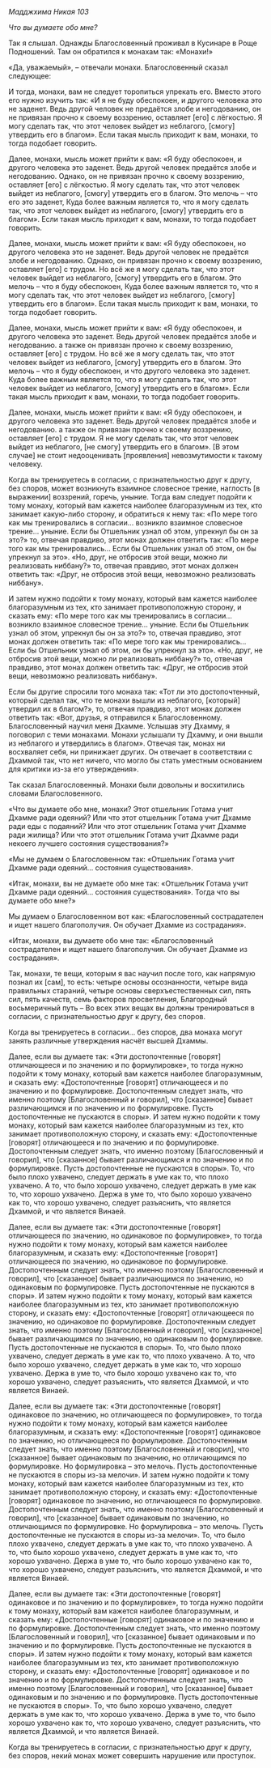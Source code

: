 *Мадджхима Никая 103*

*Что вы думаете обо мне?*

Так я слышал\. Однажды Благословенный проживал в Кусинаре в Роще Подношений\. Там он обратился к монахам так: «Монахи\!»

«Да, уважаемый», – отвечали монахи\. Благословенный сказал следующее:

И тогда, монахи, вам не следует торопиться упрекать его\.  Вместо этого его нужно изучить так: «И я не буду обеспокоен, и другого человека это не заденет\. Ведь другой человек не предаётся злобе и негодованию,  он не привязан прочно к своему воззрению, оставляет \[его\] с лёгкостью\.  Я могу сделать так, что этот человек выйдет из неблагого, \[смогу\] утвердить его в благом»\. Если такая мысль приходит к вам, монахи, то тогда подобает говорить\.

Далее, монахи, мысль может прийти к вам: «Я буду обеспокоен, и другого человека это заденет\. Ведь другой человек предаётся злобе и негодованию\.  Однако, он не привязан прочно к своему воззрению, оставляет \[его\] с лёгкостью\.  Я могу сделать так, что этот человек выйдет из неблагого, \[смогу\] утвердить его в благом\. Это мелочь – что его это заденет, Куда более важным является то, что я могу сделать так, что этот человек выйдет из неблагого, \[смогу\] утвердить его в благом»\. Если такая мысль приходит к вам, монахи, то тогда подобает говорить\.

Далее, монахи, мысль может прийти к вам: «Я буду обеспокоен, но другого человека это не заденет\. Ведь другой человек не предаётся злобе и негодованию\.  Однако, он привязан прочно к своему воззрению, оставляет \[его\] с трудом\.  Но всё же я могу сделать так, что этот человек выйдет из неблагого, \[смогу\] утвердить его в благом\. Это мелочь – что я буду обеспокоен, Куда более важным является то, что я могу сделать так, что этот человек выйдет из неблагого, \[смогу\] утвердить его в благом»\. Если такая мысль приходит к вам, монахи, то тогда подобает говорить\.

Далее, монахи, мысль может прийти к вам: «Я буду обеспокоен, и другого человека это заденет\. Ведь другой человек предаётся злобе и негодованию\.  а также он привязан прочно к своему воззрению, оставляет \[его\] с трудом\. Но всё же я могу сделать так, что этот человек выйдет из неблагого, \[смогу\] утвердить его в благом\. Это мелочь – что я буду обеспокоен, и что другого человека это заденет\. Куда более важным является то, что я могу сделать так, что этот человек выйдет из неблагого, \[смогу\] утвердить его в благом»\. Если такая мысль приходит к вам, монахи, то тогда подобает говорить\.

Далее, монахи, мысль может прийти к вам: «Я буду обеспокоен, и другого человека это заденет\. Ведь другой человек предаётся злобе и негодованию\.  а также он привязан прочно к своему воззрению, оставляет \[его\] с трудом\. Я не могу сделать так, что этот человек выйдет из неблагого, \[не смогу\] утвердить его в благом»\. \[В этом случае\] не стоит недооценивать \[проявления\] невозмутимости к такому человеку\.

Когда вы тренируетесь в согласии, с признательностью друг к другу, без споров, может возникнуть взаимное словесное трение, наглость \[в выражении\] воззрений, горечь, уныние\. Тогда вам следует подойти к тому монаху, который вам кажется наиболее благоразумным из тех, кто занимает какую\-либо сторону, и обратиться к нему так: «По мере того как мы тренировались в согласии… возникло взаимное словесное трение… уныние\.  Если бы Отшельник узнал об этом, упрекнул бы он за это?» то, отвечая правдиво, этот монах должен ответить так: «По мере того как мы тренировались… Если бы Отшельник узнал об этом, он бы упрекнул за это»\. «Но, друг, не отбросив этой вещи, можно ли реализовать ниббану?» то, отвечая правдиво, этот монах должен ответить так: «Друг, не отбросив этой вещи, невозможно реализовать ниббану»\.

И затем нужно подойти к тому монаху, который вам кажется наиболее благоразумным из тех, кто занимает противоположную сторону, и сказать ему: «По мере того как мы тренировались в согласии… возникло взаимное словесное трение… уныние\.  Если бы Отшельник узнал об этом, упрекнул бы он за это?» то, отвечая правдиво, этот монах должен ответить так: «По мере того как мы тренировались… Если бы Отшельник узнал об этом, он бы упрекнул за это»\. «Но, друг, не отбросив этой вещи, можно ли реализовать ниббану?» то, отвечая правдиво, этот монах должен ответить так: «Друг, не отбросив этой вещи, невозможно реализовать ниббану»\.

Если бы другие спросили того монаха так: «Тот ли это достопочтенный, который сделал так, что те монахи вышли из неблагого, \[который\] утвердил их в благом?», то, отвечая правдиво, этот монах должен ответить так: «Вот, друзья, я отправился к Благословенному\.  Благословенный научил меня Дхамме\.  Услышав эту Дхамму, я поговорил с теми монахами\. Монахи услышали ту Дхамму, и они вышли из неблагого и утвердились в благом»\. Отвечая так, монах ни восхваляет себя, ни принижает других\.  Он отвечает в соответствии с Дхаммой так, что нет ничего, что могло бы стать уместным основанием для критики из\-за его утверждения»\.

Так сказал Благословенный\. Монахи были довольны и восхитились словами Благословенного\.

«Что вы думаете обо мне, монахи? Этот отшельник Готама учит Дхамме ради одеяний? Или что этот отшельник Готама учит Дхамме ради еды с подаяний? Или что этот отшельник Готама учит Дхамме ради жилища? Или что этот отшельник Готама учит Дхамме ради некоего лучшего состояния существования?»

«Мы не думаем о Благословенном так: «Отшельник Готама учит Дхамме ради одеяний… состояния существования»\. 

«Итак, монахи, вы не думаете обо мне так: «Отшельник Готама учит Дхамме ради одеяний… состояния существования»\.   Тогда что вы думаете обо мне?»

Мы думаем о Благословенном вот как: «Благословенный сострадателен и ищет нашего благополучия\. Он обучает Дхамме из сострадания»\.

«Итак, монахи, вы думаете обо мне так: «Благословенный сострадателен и ищет нашего благополучия\.  Он обучает Дхамме из сострадания»\.

Так, монахи, те вещи, которым я вас научил после того, как напрямую познал их \[сам\], то есть: четыре основы осознанности, четыре вида правильных стараний, четыре основы сверхъестественных сил, пять сил, пять качеств, семь факторов просветления, Благородный восьмеричный путь –  Во всех этих вещах вы должны тренироваться в согласии, с признательностью друг к другу, без споров\.

Когда вы тренируетесь в согласии… без споров, два монаха могут занять различные утверждения насчёт высшей Дхаммы\.

Далее, если вы думаете так: «Эти достопочтенные \[говорят\] отличающееся и по значению и по формулировке», то тогда нужно подойти к тому монаху, который вам кажется наиболее благоразумным, и сказать ему: «Достопочтенные \[говорят\] отличающееся и по значению и по формулировке\. Достопочтенным следует знать, что именно поэтому \[Благословенный и говорил\], что \[сказанное\] бывает различающимся и по значению и по формулировке\. Пусть достопочтенные не пускаются в споры»\. И затем нужно подойти к тому монаху, который вам кажется наиболее благоразумным из тех, кто занимает противоположную сторону, и сказать ему: «Достопочтенные \[говорят\] отличающееся и по значению и по формулировке\. Достопочтенным следует знать, что именно поэтому \[Благословенный и говорил\], что \[сказанное\] бывает различающимся и по значению и по формулировке\. Пусть достопочтенные не пускаются в споры»\. То, что было плохо ухвачено, следует держать в уме как то, что плохо ухвачено\. А то, что было хорошо ухвачено, следует держать в уме как то, что хорошо ухвачено\. Держа в уме то, что было хорошо ухвачено как то, что хорошо ухвачено, следует разъяснить, что является Дхаммой, и что является Винаей\.

Далее, если вы думаете так: «Эти достопочтенные \[говорят\] отличающееся по значению, но одинаковое по формулировке», то тогда нужно подойти к тому монаху, который вам кажется наиболее благоразумным, и сказать ему: «Достопочтенные \[говорят\] отличающееся по значению, но одинаковое по формулировке\. Достопочтенным следует знать, что именно поэтому \[Благословенный и говорил\], что \[сказанное\] бывает различающимся по значению, но одинаковым по формулировке\. Пусть достопочтенные не пускаются в споры»\. И затем нужно подойти к тому монаху, который вам кажется наиболее благоразумным из тех, кто занимает противоположную сторону, и сказать ему: «Достопочтенные \[говорят\] отличающееся по значению, но одинаковое по формулировке\. Достопочтенным следует знать, что именно поэтому \[Благословенный и говорил\], что \[сказанное\] бывает различающимся по значению, но одинаковым по формулировке\. Пусть достопочтенные не пускаются в споры»\. То, что было плохо ухвачено, следует держать в уме как то, что плохо ухвачено\. А то, что было хорошо ухвачено, следует держать в уме как то, что хорошо ухвачено\. Держа в уме то, что было хорошо ухвачено как то, что хорошо ухвачено, следует разъяснить, что является Дхаммой, и что является Винаей\.

Далее, если вы думаете так: «Эти достопочтенные \[говорят\] одинаковое по значению, но отличающееся по формулировке», то тогда нужно подойти к тому монаху, который вам кажется наиболее благоразумным, и сказать ему: «Достопочтенные \[говорят\] одинаковое по значению, но отличающееся по формулировке\. Достопочтенным следует знать, что именно поэтому \[Благословенный и говорил\], что \[сказанное\] бывает одинаковым по значению, но отличающимся по формулировке\. Но формулировка – это мелочь\. Пусть достопочтенные не пускаются в споры из\-за мелочи»\. И затем нужно подойти к тому монаху, который вам кажется наиболее благоразумным из тех, кто занимает противоположную сторону, и сказать ему: «Достопочтенные \[говорят\] одинаковое по значению, но отличающееся по формулировке\. Достопочтенным следует знать, что именно поэтому \[Благословенный и говорил\], что \[сказанное\] бывает одинаковым по значению, но отличающимся по формулировке\. Но формулировка – это мелочь\. Пусть достопочтенные не пускаются в споры из\-за мелочи»\. То, что было плохо ухвачено, следует держать в уме как то, что плохо ухвачено\. А то, что было хорошо ухвачено, следует держать в уме как то, что хорошо ухвачено\. Держа в уме то, что было хорошо ухвачено как то, что хорошо ухвачено, следует разъяснить, что является Дхаммой, и что является Винаей\.

Далее, если вы думаете так: «Эти достопочтенные \[говорят\] одинаковое и по значению и по формулировке», то тогда нужно подойти к тому монаху, который вам кажется наиболее благоразумным, и сказать ему: «Достопочтенные \[говорят\] одинаковое и по значению и по формулировке\. Достопочтенным следует знать, что именно поэтому \[Благословенный и говорил\], что \[сказанное\] бывает одинаковым и по значению и по формулировке\. Пусть достопочтенные не пускаются в споры»\. И затем нужно подойти к тому монаху, который вам кажется наиболее благоразумным из тех, кто занимает противоположную сторону, и сказать ему: «Достопочтенные \[говорят\] одинаковое и по значению и по формулировке\. Достопочтенным следует знать, что именно поэтому \[Благословенный и говорил\], что \[сказанное\] бывает одинаковым и по значению и по формулировке\. Пусть достопочтенные не пускаются в споры»\. То, что было хорошо ухвачено, следует держать в уме как то, что хорошо ухвачено\. Держа в уме то, что было хорошо ухвачено как то, что хорошо ухвачено, следует разъяснить, что является Дхаммой, и что является Винаей\.

Когда вы тренируетесь в согласии, с признательностью друг к другу, без споров, некий монах может совершить нарушение или проступок\.
